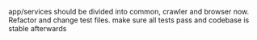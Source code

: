 app/services should be divided into common, crawler and browser now. Refactor and change test files. make sure all tests pass and codebase is stable afterwards
